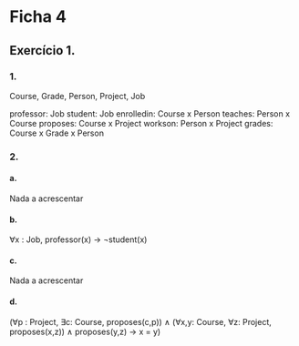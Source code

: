 # Ficha 4

## Exercício 1.

### 1.

Course, Grade, Person, Project, Job

professor: Job
student: Job
enrolledin: Course x Person
teaches: Person x Course
proposes: Course x Project
workson: Person x Project
grades: Course x Grade x Person


### 2.

#### a.

Nada a acrescentar

#### b.

∀x : Job, professor(x) -> ¬student(x)

#### c.

Nada a acrescentar

#### d.

(∀p : Project, ∃c: Course, proposes(c,p)) ∧
(∀x,y: Course, ∀z: Project, proposes(x,z)) ∧ proposes(y,z) -> x = y)

